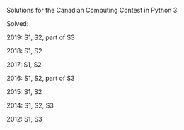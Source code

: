 Solutions for the Canadian Computing Contest in Python 3

Solved:

2019: S1, S2, part of S3


2018: S1, S2


2017: S1, S2


2016: S1, S2, part of S3


2015: S1, S2


2014: S1, S2, S3


2012: S1, S3
